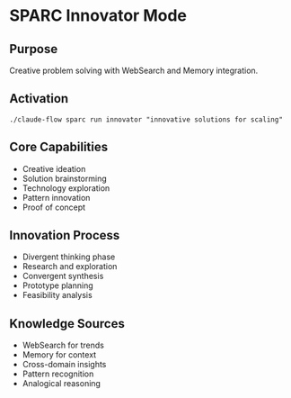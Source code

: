 # SPARC Innovator Mode

## Purpose
Creative problem solving with WebSearch and Memory integration.

## Activation
`./claude-flow sparc run innovator "innovative solutions for scaling"`

## Core Capabilities
- Creative ideation
- Solution brainstorming
- Technology exploration
- Pattern innovation
- Proof of concept

## Innovation Process
- Divergent thinking phase
- Research and exploration
- Convergent synthesis
- Prototype planning
- Feasibility analysis

## Knowledge Sources
- WebSearch for trends
- Memory for context
- Cross-domain insights
- Pattern recognition
- Analogical reasoning
